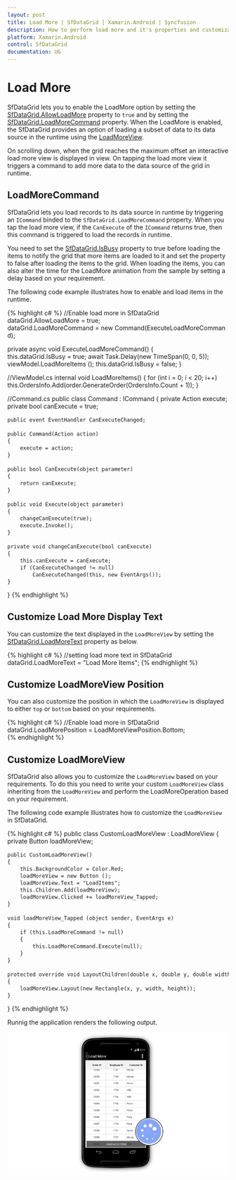 ```yaml
---
layout: post
title: Load More | SfDataGrid | Xamarin.Android | Syncfusion
description: How to perform load more and it's properties and customizations in a SfDataGrid.
platform: Xamarin.Android
control: SfDataGrid
documentation: UG
---
```

# Load More

SfDataGrid lets you to enable the LoadMore option by setting the [SfDataGrid.AllowLoadMore](http://help.syncfusion.com/cr/cref_files/xamarin-android/sfdatagrid/Syncfusion.SfDataGrid.Android~Syncfusion.SfDataGrid.SfDataGrid~AllowLoadMore.html) property to `true` and by setting the [SfDataGrid.LoadMoreCommand](http://help.syncfusion.com/cr/cref_files/xamarin-android/sfdatagrid/Syncfusion.SfDataGrid.Android~Syncfusion.SfDataGrid.SfDataGrid~LoadMoreCommand.html) property. When the LoadMore is enabled, the SfDataGrid provides an option of loading a subset of data to its data source in the runtime using the [LoadMoreView](http://help.syncfusion.com/cr/cref_files/xamarin-android/sfdatagrid/Syncfusion.SfDataGrid.Android~Syncfusion.SfDataGrid.SfDataGrid~LoadMoreView.html). 

On scrolling down, when the grid reaches the maximum offset an interactive load more view is displayed in view. On tapping the load more view it triggers a command to add more data to the data source of the grid in runtime.


## LoadMoreCommand

SfDataGrid lets you load records to its data source in runtime by triggering an `ICommand` binded to the `SfDataGrid.LoadMoreCommand` property. When you tap the load more view, if the `CanExecute` of the `ICommand` returns true, then this command is triggered to load the records in runtime.
 
You need to set the [SfDataGrid.IsBusy](http://help.syncfusion.com/cr/cref_files/xamarin-android/sfdatagrid/Syncfusion.SfDataGrid.Android~Syncfusion.SfDataGrid.SfDataGrid~IsBusy.html) property to true before loading the items to notify the grid that more items are loaded to it and set the property to false after loading the items to the grid. When loading the items, you can also alter the time for the LoadMore animation from the sample by setting a delay based on your requirement.

The following code example illustrates how to enable and load items in the runtime.

{% highlight c# %}
//Enable load more in SfDataGrid
dataGrid.AllowLoadMore = true;
dataGrid.LoadMoreCommand = new Command(ExecuteLoadMoreCommand);
 
private async void ExecuteLoadMoreCommand()
{
    this.dataGrid.IsBusy = true;
    await Task.Delay(new TimeSpan(0, 0, 5));
    viewModel.LoadMoreItems ();
    this.dataGrid.IsBusy = false;
} 

//ViewModel.cs
internal void LoadMoreItems()
{
    for (int i = 0; i < 20; i++)
    this.OrdersInfo.Add(order.GenerateOrder(OrdersInfo.Count + 1));
} 

//Command.cs
public class Command : ICommand
{
    private Action execute;
    private bool canExecute = true;

    public event EventHandler CanExecuteChanged;

    public Command(Action action)
    {
        execute = action;
    }

    public bool CanExecute(object parameter)
    {
        return canExecute;
    }

    public void Execute(object parameter)
    {
        changeCanExecute(true);
        execute.Invoke();
    }

    private void changeCanExecute(bool canExecute)
    {
        this.canExecute = canExecute;
        if (CanExecuteChanged != null)
            CanExecuteChanged(this, new EventArgs());
    }
}
{% endhighlight %}

## Customize Load More Display Text

You can customize the text displayed in the `LoadMoreView` by setting the [SfDataGrid.LoadMoreText](http://help.syncfusion.com/cr/cref_files/xamarin-android/sfdatagrid/Syncfusion.SfDataGrid.Android~Syncfusion.SfDataGrid.SfDataGrid~LoadMoreText.html) property as below.

{% highlight c# %}
//setting load more text in SfDataGrid
dataGrid.LoadMoreText = "Load More Items"; 
{% endhighlight %}

## Customize LoadMoreView Position

You can also customize the position in which the `LoadMoreView` is displayed to either `top` or `bottom` based on your requirements.
 
{% highlight c# %}
//Enable load more in SfDataGrid
dataGrid.LoadMorePosition = LoadMoreViewPosition.Bottom;  
{% endhighlight %}

## Customize LoadMoreView

SfDataGrid also allows you to customize the `LoadMoreView` based on your requirements. To do this you need to write your custom `LoadMoreView` class inheriting from the `LoadMoreView` and perform the LoadMoreOperation based on your requirement.

The following code example illustrates how to customize the `LoadMoreView` in SfDataGrid.
 
{% highlight c# %}
public class CustomLoadMoreView : LoadMoreView
{
    private Button loadMoreView;

    public CustomLoadMoreView()
    {
        this.BackgroundColor = Color.Red;
        loadMoreView = new Button ();
        loadMoreView.Text = "LoadItems";
        this.Children.Add(loadMoreView);
        loadMoreView.Clicked += loadMoreView_Tapped;
    }

    void loadMoreView_Tapped (object sender, EventArgs e)
    {
        if (this.LoadMoreCommand != null)
        {
            this.LoadMoreCommand.Execute(null);
        }
    }

    protected override void LayoutChildren(double x, double y, double width, double height)
    {
        loadMoreView.Layout(new Rectangle(x, y, width, height));
    }
}
{% endhighlight %}

Runnig the application renders the following output.

![](SfDataGrid_images/LoadMore.png)